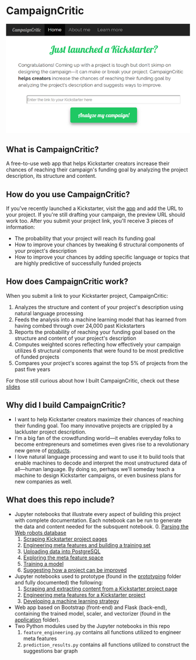 # CampaignCritic
![Landing page](landing_page.PNG)

## What is CampaignCritic?
A free-to-use web app that helps Kickstarter creators increase their chances of reaching their campaign's funding goal by analyzing the project description, its structure and content.

## How do you use CampaignCritic?
If you've recently launched a Kickstarter, visit the [app](http://campaigncritic.com/) and add the URL to your project. If you're still drafting your campaign, the preview URL should work too. After you submit your project link, you'll receive 3 pieces of information:
- The probability that your project will reach its funding goal
- How to improve your chances by tweaking 6 structural components of your project's description
- How to improve your chances by adding specific language or topics that are highly predictive of successfully funded projects

## How does CampaignCritic work?
When you submit a link to your Kickstarter project, CampaignCritic:
1. Analyzes the structure and content of your project's description using natural language processing
2. Feeds the analysis into a machine learning model that has learned from having combed through over 24,000 past Kickstarters
3. Reports the probability of reaching your funding goal based on the structure and content of your project's description
4. Computes weighted scores reflecting how effectively your campaign utilizes 6 structural components that were found to be most predictive of funded projects
5. Compares your project's scores against the top 5% of projects from the past five years

For those still curious about how I built CampaignCritic, check out these [slides](https://docs.google.com/presentation/d/e/2PACX-1vQtciH4cJu_f81dpL2XCjvI-39WRlAomIqf2dfXUNlgI1wGre2Qj_e-tBWVR5GShQeFeFQL_idfM4Nj/pub?start=false&loop=false&delayms=3000)

## Why did I build CampaignCritic?
- I want to help Kickstarter creators maximize their chances of reaching their funding goal. Too many innovative projects are crippled by a lackluster project description.
- I'm a big fan of the crowdfunding world&mdash;it enables everyday folks to become entrepreneurs and sometimes even gives rise to a revolutionary new genre of [products](https://www.pebble.com/).
- I love natural language processing and want to use it to build tools that enable machines to decode and interpret the most unstructured data of all&mdash;human language. By doing so, perhaps we'll someday teach a machine to design Kickstarter campaigns, or even business plans for new companies as well.

## What does this repo include?
- Jupyter notebooks that illustrate every aspect of building this project with complete documentation. Each notebook can be run to generate the data and content needed for the subsquent notebook.
   0. [Parsing the Web robots database](https://github.com/redwanhuq/campaign-critic/blob/master/0_parsing_web_robots_database.ipynb)
   1. [Scraping Kickstarter project pages](https://github.com/redwanhuq/campaign-critic/blob/master/1_scraping_kickstarter_projects.ipynb)
   2. [Engineering meta features and building a training set](https://github.com/redwanhuq/campaign-critic/blob/master/2_building_training_set.ipynb)
   3. [Uploading data into PostgreSQL](https://github.com/redwanhuq/campaign-critic/blob/master/3_postgres_uploader.ipynb)
   4. [Exploring the meta feature space](https://github.com/redwanhuq/campaign-critic/blob/master/4_exploring_meta_feature_space.ipynb)
   5. [Training a model](https://github.com/redwanhuq/campaign-critic/blob/master/5_training_models.ipynb)
   6. [Suggesting how a project can be improved](https://github.com/redwanhuq/campaign-critic/blob/master/6_building_suggestions_graph.ipynb)
- Jupyter notebooks used to prototype (found in the [prototyping](https://github.com/redwanhuq/campaign-critic/tree/master/prototyping) folder and fully documented) the following:
   1. [Scraping and extracting content from a Kickstarter project page](https://github.com/redwanhuq/campaign-critic/blob/master/prototyping/prototyping-scraping_and_parsing.ipynb)
   2. [Engineering meta features for a Kickstarter project](https://github.com/redwanhuq/campaign-critic/blob/master/prototyping/prototyping-feature_engineering.ipynb)
   3. [Developing a machine learning strategy](https://github.com/redwanhuq/campaign-critic/blob/master/prototyping/prototyping-machine_learning.ipynb)
- Web app based on Bootstrap (front-end) and Flask (back-end), containing the trained model, scaler, and vectorizer (found in the [application](https://github.com/redwanhuq/campaign-critic/tree/master/application) folder).
- Two Python modules used by the Jupyter notebooks in this repo
   1. `feature_engineering.py` contains all functions utilized to engineer meta features
   2. `prediction_results.py` contains all functions utilized to construct the suggestions bar graph
